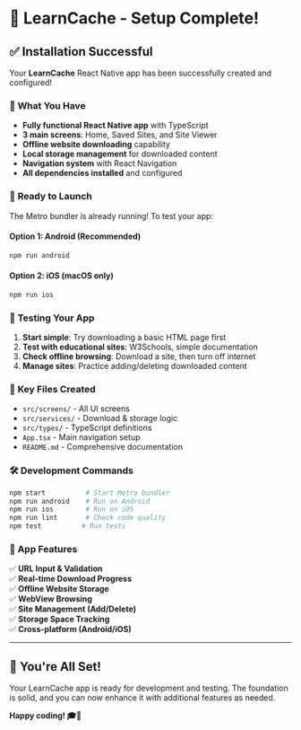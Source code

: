 # 🎯 LearnCache - Setup Complete!

## ✅ Installation Successful

Your **LearnCache** React Native app has been successfully created and configured! 

### 📱 **What You Have**
- **Fully functional React Native app** with TypeScript
- **3 main screens**: Home, Saved Sites, and Site Viewer
- **Offline website downloading** capability  
- **Local storage management** for downloaded content
- **Navigation system** with React Navigation
- **All dependencies installed** and configured

### 🚀 **Ready to Launch**

The Metro bundler is already running! To test your app:

#### **Option 1: Android (Recommended)**
```bash
npm run android
```

#### **Option 2: iOS (macOS only)**
```bash
npm run ios
```

### 🧪 **Testing Your App**

1. **Start simple**: Try downloading a basic HTML page first
2. **Test with educational sites**: W3Schools, simple documentation
3. **Check offline browsing**: Download a site, then turn off internet
4. **Manage sites**: Practice adding/deleting downloaded content

### 📂 **Key Files Created**

- `src/screens/` - All UI screens
- `src/services/` - Download & storage logic  
- `src/types/` - TypeScript definitions
- `App.tsx` - Main navigation setup
- `README.md` - Comprehensive documentation

### 🛠️ **Development Commands**

```bash
npm start          # Start Metro bundler
npm run android    # Run on Android
npm run ios        # Run on iOS  
npm run lint       # Check code quality
npm test          # Run tests
```

### 🎯 **App Features**

✅ **URL Input & Validation**  
✅ **Real-time Download Progress**  
✅ **Offline Website Storage**  
✅ **WebView Browsing**  
✅ **Site Management (Add/Delete)**  
✅ **Storage Space Tracking**  
✅ **Cross-platform (Android/iOS)**  

---

## 🚀 **You're All Set!**

Your LearnCache app is ready for development and testing. The foundation is solid, and you can now enhance it with additional features as needed.

**Happy coding! 🎓📱**
